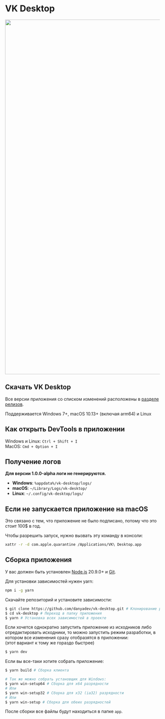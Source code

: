 # VK Desktop

<img width="1154" src="https://github.com/user-attachments/assets/4347a206-fd96-4765-9667-46718cabea05" />

## Скачать VK Desktop

Все версии приложения со списком изменений расположены в
[разделе релизов](https://github.com/danyadev/vk-desktop/releases).

Поддерживается Windows 7+, macOS 10.13+ (включая arm64) и Linux

## Как открыть DevTools в приложении

Windows и Linux: `Ctrl + Shift + I`  
MacOS: `Cmd + Option + I`

## Получение логов

__Для версии 1.0.0-alpha логи не генерируются.__

* **Windows**: `%appdata%/vk-desktop/logs/`
* **macOS**: `~/Library/Logs/vk-desktop/`
* **Linux**: `~/.config/vk-desktop/logs/`

## Если не запускается приложение на macOS

Это связано с тем, что приложение не было подписано, потому что это стоит 100$ в год.

Чтобы разрешить запуск, нужно вызвать эту команду в консоли:
```bash
xattr -r -d com.apple.quarantine /Applications/VK\ Desktop.app
```

## Сборка приложения

У вас должен быть установлен [Node.js](http://nodejs.org) 20.9.0+ и [Git](https://git-scm.com/downloads).

Для установки зависимостей нужен yarn:
```bash
npm i -g yarn
```

Скачайте репозиторий и установите зависимости:
```bash
$ git clone https://github.com/danyadev/vk-desktop.git # Клонирование репозитория
$ cd vk-desktop # Переход в папку приложения
$ yarn # Установка всех зависимостей в проекте
```

Если хочется однократно запустить приложение из исходников либо отредактировать исходники,
то можно запустить режим разработки, в котором все изменения сразу отобразятся в приложении:  
(этот вариант к тому же гораздо быстрее)
```bash
$ yarn dev
```

Если вы все-таки хотите собрать приложение:
```bash
$ yarn build # Сборка клиента

# Так же можно собрать установщик для Windows:
$ yarn win-setup64 # Сборка для x64 разрядности
# Или
$ yarn win-setup32 # Сборка для x32 (ia32) разрядности
# Или
$ yarn win-setup # Сборка для обеих разрядностей
```

После сборки все файлы будут находиться в папке `app`.
